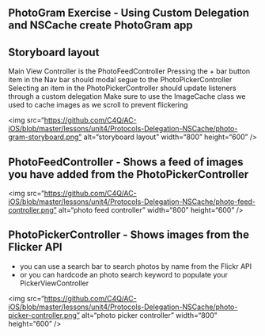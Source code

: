 ## PhotoGram Exercise - Using Custom Delegation and NSCache create PhotoGram app

## Storyboard layout 

Main View Controller is the PhotoFeedController 
Pressing the + bar button item in the Nav bar should modal segue to the PhotoPickerController  
Selecting an item in the PhotoPickerController should update listeners through a custom delegation 
Make sure to use the ImageCache class we used to cache images as we scroll to prevent flickering 

<img src=“https://github.com/C4Q/AC-iOS/blob/master/lessons/unit4/Protocols-Delegation-NSCache/photo-gram-storyboard.png” alt=“storyboard layout”  width=“800” height=“600” />

## PhotoFeedController  - Shows a feed of images you have added from the PhotoPickerController 
<img src=“https://github.com/C4Q/AC-iOS/blob/master/lessons/unit4/Protocols-Delegation-NSCache/photo-feed-controller.png” alt=“photo feed controller”  width=“800” height=“600” />


## PhotoPickerController - Shows images from the Flicker API 
- you can use a search bar to search photos by name from the Flickr API 
- or you can hardcode an photo search keyword to populate your PickerViewController 

<img src=“https://github.com/C4Q/AC-iOS/blob/master/lessons/unit4/Protocols-Delegation-NSCache/photo-picker-controller.png” alt=“photo picker controller”  width=“800” height=“600” />
